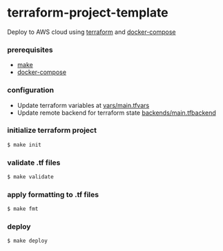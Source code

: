 # terraform-project-template

Deploy to AWS cloud using [terraform][terraform] and [docker-compose][docker-compose]

### prerequisites
- [make][make]
- [docker-compose][docker-compose]

### configuration
- Update terraform variables at [vars/main.tfvars]
- Update remote backend for terraform state [backends/main.tfbackend]

### initialize terraform project
```bash
$ make init
```

### validate .tf files
```bash
$ make validate
```

### apply formatting to .tf files
```bash
$ make fmt
```

### deploy
```bash
$ make deploy
```

[terraform]: https://www.terraform.io/
[docker-compose]: https://docs.docker.com/compose/
[make]: https://www.gnu.org/software/make/
[vars/main.tfvars]: ./vars/main.tfvars
[backends/main.tfbackend]: /backends/main.tfbackend